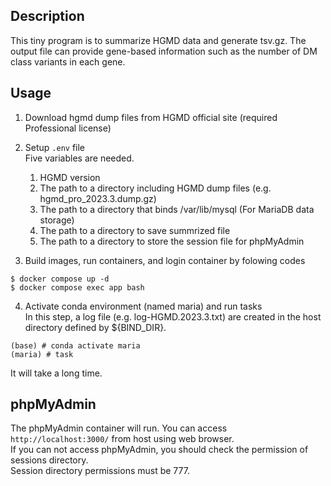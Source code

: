 ## Description
This tiny program is to summarize HGMD data and generate tsv.gz.
The output file can provide gene-based information such as the number of DM class variants in each gene.

## Usage
1. Download hgmd dump files from HGMD official site (required Professional license)
2. Setup `.env` file  
   Five variables are needed.
   
   1. HGMD version
   2. The path to a directory including HGMD dump files (e.g. hgmd_pro_2023.3.dump.gz)
   3. The path to a directory that binds /var/lib/mysql (For MariaDB data storage)
   4. The path to a directory to save summrized file
   5. The path to a directory to store the session file for phpMyAdmin
   
3. Build images, run containers, and login container by folowing codes
```
$ docker compose up -d
$ docker compose exec app bash
```


4. Activate conda environment (named maria) and run tasks  
In this step, a log file (e.g. log-HGMD.2023.3.txt) are created in the host directory defined by ${BIND_DIR}.
```
(base) # conda activate maria
(maria) # task
```
It will take a long time.


## phpMyAdmin
The phpMyAdmin container will run. You can access `http://localhost:3000/` from host using web browser.  
If you can not access phpMyAdmin, you should check the permission of sessions directory.  
Session directory permissions must be 777.

